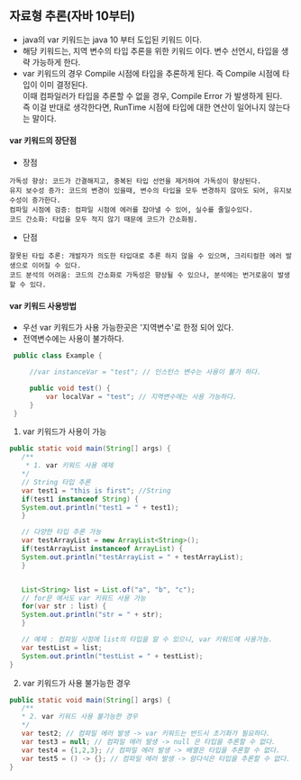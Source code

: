 ##  자료형 추론(자바 10부터)  
  - java의 var 키워드는 java 10 부터 도입된 키워드 이다. 
  - 해당 키워드는, 지역 변수의 타입 추론을 위한 키워드 이다. 변수 선언시, 타입을 생략 가능하게 한다.
  - var 키워드의 경우 Compile 시점에 타입을 추론하게 된다. 즉 Compile 시점에 타입이 이미 결정된다.<br> 
    이때 컴파일러가 타입을 추론할 수 없을 경우, Compile Error 가 발생하게 된다.<br> 
    즉 이걸 반대로 생각한다면, RunTime 시점에 타입에 대한 연산이 일어나지 않는다는 말이다. 

   #### var 키워드의 장단점
  - 장점

 ```
가독성 향상: 코드가 간결해지고, 중복된 타입 선언을 제거하여 가독성이 향상된다.
유지 보수성 증가: 코드의 변경이 있을때, 변수의 타입을 모두 변경하지 않아도 되어, 유지보수성이 증가한다.
컴파일 시점에 검증: 컴파일 시점에 에러를 잡아낼 수 있어, 실수를 줄일수있다.
코드 간소화: 타입을 모두 적지 않기 때문에 코드가 간소화됨.
 ```

  - 단점

```
잘못된 타입 추론: 개발자가 의도한 타입대로 추론 하지 않을 수 있으며, 크리티컬한 에러 발생으로 이어질 수 있다.
코드 분석의 어려움: 코드의 간소화로 가독성은 향상될 수 있으나, 분석에는 번거로움이 발생 할 수 있다. 
```

  #### var 키워드 사용방법
   - 우선 var 키워드가 사용 가능한곳은 '지역변수'로 한정 되어 있다.
   - 전역변수에는 사용이 불가하다.

   ```java
    public class Example {

        //var instanceVar = "test"; // 인스턴스 변수는 사용이 불가 하다.

        public void test() {
            var localVar = "test"; // 지역변수에는 사용 가능하다.
        }
    }

  ```

  1. var 키워드가 사용이 가능

 ```java
public static void main(String[] args) {
    /**
     * 1. var 키워드 사용 예제
    */
    // String 타입 추론
    var test1 = "this is first"; //String
    if(test1 instanceof String) {
    System.out.println("test1 = " + test1);
    }

    // 다양한 타입 추론 가능
    var testArrayList = new ArrayList<String>();
    if(testArrayList instanceof ArrayList) {
    System.out.println("testArrayList = " + testArrayList);
    }


    List<String> list = List.of("a", "b", "c");
    // for문 에서도 var 키워드 사용 가능
    for(var str : list) {
    System.out.println("str = " + str);
    }

    // 예제 : 컴파일 시점에 list의 타입을 알 수 있으니, var 키워드에 사용가능.
    var testList = list;
    System.out.println("testList = " + testList);
}
 ```

2. var 키워드가 사용 불가능한 경우


 ```java
public static void main(String[] args) {
    /**
    * 2. var 키워드 사용 불가능한 경우
    */
    var test2; // 컴파일 에러 발생 -> var 키워드는 반드시 초기화가 필요하다.
    var test3 = null; // 컴파일 에러 발생 -> null 은 타입을 추론할 수 없다.
    var test4 = {1,2,3}; // 컴파일 에러 발생 -> 배열은 타입을 추론할 수 없다.
    var test5 = () -> {}; // 컴파일 에러 발생 -> 람다식은 타입을 추론할 수 없다.
}

 ```